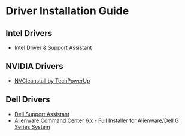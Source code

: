 # Driver Installation Guide

## Intel Drivers
- [Intel Driver & Support Assistant](https://www.intel.com/content/www/us/en/support/detect.html)

## NVIDIA Drivers
- [NVCleanstall by TechPowerUp](https://www.techpowerup.com/download/techpowerup-nvcleanstall/)

## Dell Drivers
- [Dell Support Assistant](https://downloads.dell.com/serviceability/catalog/SupportAssistInstaller.exe)
- [Alienware Command Center 6.x - Full Installer for Alienware/Dell G Series System](https://dl.dell.com/FOLDER12124735M/2/Alienware-Command-Center-6x-Full-Installer-for_DDF5T_WIN_6.4.15.0_A00.EXE)

